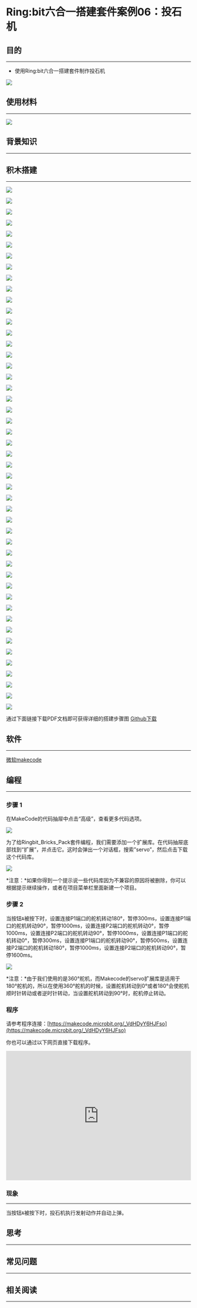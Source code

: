 # Ring:bit六合一搭建套件案例06：投石机

## 目的
---

- 使用Ring:bit六合一搭建套件制作投石机


![](./images/Ringbit_Bricks_Pack_case_06_01.png)




## 使用材料
---


![](./images/Ringbit_Bricks_Pack_case_06_02.png)




## 背景知识
---

## 积木搭建
---




![](./images/Ringbit_Bricks_Pack_step_06_00.png)

![](./images/Ringbit_Bricks_Pack_step_06_01.png)

![](./images/Ringbit_Bricks_Pack_step_06_02.png)

![](./images/Ringbit_Bricks_Pack_step_06_03.png)

![](./images/Ringbit_Bricks_Pack_step_06_04.png)

![](./images/Ringbit_Bricks_Pack_step_06_05.png)

![](./images/Ringbit_Bricks_Pack_step_06_06.png)

![](./images/Ringbit_Bricks_Pack_step_06_07.png)

![](./images/Ringbit_Bricks_Pack_step_06_08.png)

![](./images/Ringbit_Bricks_Pack_step_06_09.png)

![](./images/Ringbit_Bricks_Pack_step_06_10.png)

![](./images/Ringbit_Bricks_Pack_step_06_11.png)

![](./images/Ringbit_Bricks_Pack_step_06_12.png)

![](./images/Ringbit_Bricks_Pack_step_06_13.png)

![](./images/Ringbit_Bricks_Pack_step_06_14.png)

![](./images/Ringbit_Bricks_Pack_step_06_15.png)

![](./images/Ringbit_Bricks_Pack_step_06_16.png)

![](./images/Ringbit_Bricks_Pack_step_06_17.png)

![](./images/Ringbit_Bricks_Pack_step_06_18.png)

![](./images/Ringbit_Bricks_Pack_step_06_19.png)

![](./images/Ringbit_Bricks_Pack_step_06_20.png)

![](./images/Ringbit_Bricks_Pack_step_06_21.png)

![](./images/Ringbit_Bricks_Pack_step_06_22.png)

![](./images/Ringbit_Bricks_Pack_step_06_23.png)

![](./images/Ringbit_Bricks_Pack_step_06_24.png)

![](./images/Ringbit_Bricks_Pack_step_06_25.png)

![](./images/Ringbit_Bricks_Pack_step_06_26.png)

![](./images/Ringbit_Bricks_Pack_step_06_27.png)

![](./images/Ringbit_Bricks_Pack_step_06_28.png)

![](./images/Ringbit_Bricks_Pack_step_06_29.png)

![](./images/Ringbit_Bricks_Pack_step_06_30.png)

![](./images/Ringbit_Bricks_Pack_step_06_31.png)

![](./images/Ringbit_Bricks_Pack_step_06_32.png)

![](./images/Ringbit_Bricks_Pack_step_06_33.png)

![](./images/Ringbit_Bricks_Pack_step_06_34.png)

![](./images/Ringbit_Bricks_Pack_step_06_35.png)

![](./images/Ringbit_Bricks_Pack_step_06_36.png)

![](./images/Ringbit_Bricks_Pack_step_06_37.png)

![](./images/Ringbit_Bricks_Pack_step_06_38.png)

![](./images/Ringbit_Bricks_Pack_step_06_39.png)

![](./images/Ringbit_Bricks_Pack_step_06_40.png)

![](./images/Ringbit_Bricks_Pack_step_06_41.png)

![](./images/Ringbit_Bricks_Pack_step_06_42.png)

![](./images/Ringbit_Bricks_Pack_step_06_43.png)

![](./images/Ringbit_Bricks_Pack_step_06_44.png)

![](./images/Ringbit_Bricks_Pack_step_06_45.png)

![](./images/Ringbit_Bricks_Pack_step_06_46.png)

![](./images/Ringbit_Bricks_Pack_step_06_47.png)


通过下面链接下载PDF文档即可获得详细的搭建步骤图
[Github下载 ](https://github.com/elecfreaks/learn-cn/raw/master/microbitKit/ring_bit_bricks_pack/files/Ringbit_Bricks_Pack_step_06_v1.1.pdf)


## 软件
---

[微软makecode](https://makecode.microbit.org/#)

## 编程
---

### 步骤 1
 在MakeCode的代码抽屉中点击“高级”，查看更多代码选项。



![](./images/Ringbit_Bricks_Pack_case_06_03.png)




为了给Ringbit_Bricks_Pack套件编程，我们需要添加一个扩展库。在代码抽屉底部找到“扩展”，并点击它。这时会弹出一个对话框，搜索”servo”，然后点击下载这个代码库。




![](./images/Ringbit_Bricks_Pack_case_06_04.png)








*注意：*如果你得到一个提示说一些代码库因为不兼容的原因将被删除，你可以根据提示继续操作，或者在项目菜单栏里面新建一个项目。

### 步骤 2

当按钮`A`被按下时，设置连接P1端口的舵机转动180°，暂停300ms，设置连接P1端口的舵机转动90°，暂停1000ms，设置连接P2端口的舵机转动0°，暂停1000ms，设置连接P2端口的舵机转动90°，暂停1000ms，设置连接P1端口的舵机转动0°，暂停300ms，设置连接P1端口的舵机转动90°，暂停500ms，设置连接P2端口的舵机转动180°，暂停1000ms，设置连接P2端口的舵机转动90°，暂停1600ms。

![](./images/Ringbit_Bricks_Pack_case_06_05.png)



*注意：*由于我们使用的是360°舵机，而Makecode的servo扩展库是适用于180°舵机的，所以在使用360°舵机的时候，设置舵机转动到0°或者180°会使舵机顺时针转动或者逆时针转动，当设置舵机转动到90°时，舵机停止转动。

### 程序

请参考程序连接：[https://makecode.microbit.org/_VdHDyY6HJFso](https://makecode.microbit.org/_VdHDyY6HJFso)

你也可以通过以下网页直接下载程序。

<div style="position:relative;height:0;padding-bottom:70%;overflow:hidden;"><iframe style="position:absolute;top:0;left:0;width:100%;height:100%;" src="https://makecode.microbit.org/#pub:_VdHDyY6HJFso]" frameborder="0" sandbox="allow-popups allow-forms allow-scripts allow-same-origin"></iframe></div>  

### 现象
---
当按钮`A`被按下时，投石机执行发射动作并自动上弹。

## 思考
---

## 常见问题
---
## 相关阅读  
---
